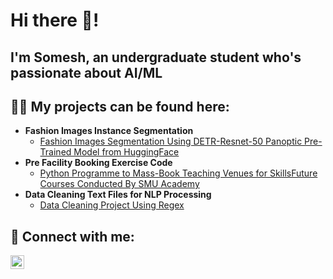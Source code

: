 ## <h1>Hi there 👋!
## I'm Somesh, an undergraduate student who's passionate about AI/ML

<h2>👨‍💻 My projects can be found here:</h2>

- <b>Fashion Images Instance Segmentation</b>
  - [Fashion Images Segmentation Using DETR-Resnet-50 Panoptic Pre-Trained Model from HuggingFace](https://github.com/cremepuffx2/Fashion-Images-Segmentation)
- <b>Pre Facility Booking Exercise Code</b>
  - [Python Programme to Mass-Book Teaching Venues for SkillsFuture Courses Conducted By SMU Academy](https://github.com/cremepuffx2/Pre-FBE-Code)
- <b>Data Cleaning Text Files for NLP Processing</b>
  - [Data Cleaning Project Using Regex](https://github.com/cremepuffx2/Data-Cleaning-of-Text-Files)
<h2> 🤳 Connect with me:</h2>

[<img align="left" alt="Somesh Balamurugan | LinkedIn" width="22px" src="https://cdn.jsdelivr.net/npm/simple-icons@v3/icons/linkedin.svg" />](https://www.linkedin.com/in/someshbala)


